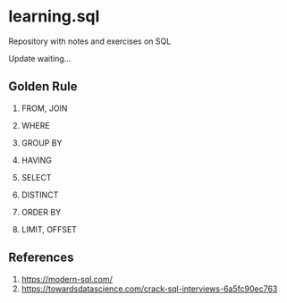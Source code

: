# learning.sql
Repository with notes and exercises on SQL 

Update waiting... 

## Golden Rule

1. FROM, JOIN

2. WHERE

3. GROUP BY

4. HAVING

5. SELECT

6. DISTINCT

7. ORDER BY

8. LIMIT, OFFSET

## References
1. https://modern-sql.com/
2. https://towardsdatascience.com/crack-sql-interviews-6a5fc90ec763